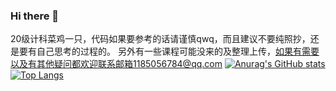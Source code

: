 ### Hi there 👋
20级计科菜鸡一只，代码如果要参考的话请谨慎qwq，而且建议不要纯照抄，还是要有自己思考的过程的。
另外有一些课程可能没来的及整理上传，如果有需要以及有其他疑问都欢迎联系邮箱1185056784@qq.com
[![Anurag's GitHub stats](https://github-readme-stats.vercel.app/api?username=thisis450)](https://github.com/anuraghazra/github-readme-stats)
[![Top Langs](https://github-readme-stats.vercel.app/api/top-langs/?username=thisis450)](https://github.com/anuraghazra/github-readme-stats)
<!--
**thisis450/thisis450** is a ✨ _special_ ✨ repository because its `README.md` (this file) appears on your GitHub profile.

Here are some ideas to get you started:

- 🔭 I’m currently working on ...
- 🌱 I’m currently learning ...
- 👯 I’m looking to collaborate on ...
- 🤔 I’m looking for help with ...
- 💬 Ask me about ...
- 📫 How to reach me: ...
- 😄 Pronouns: ...
- ⚡ Fun fact: ...
-->
